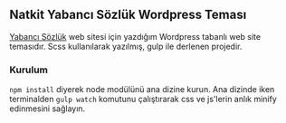 ## Natkit Yabancı Sözlük Wordpress Teması
[Yabancı Sözlük](https://yabancisozluk.com/) web sitesi için yazdığım Wordpress tabanlı web site temasıdır. Scss kullanılarak yazılmış, gulp ile derlenen projedir. 
### Kurulum
`npm install` diyerek node modülünü ana dizine kurun. Ana dizinde iken terminalden `gulp watch` komutunu çalıştırarak css ve js'lerin anlık minify edinmesini sağlayın.